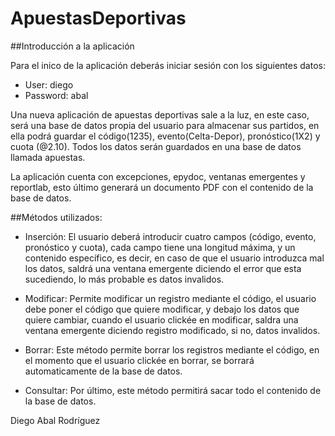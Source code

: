 # ApuestasDeportivas

##Introducción a la aplicación

Para el inico de la aplicación deberás iniciar sesión con los siguientes datos:

* User: diego
* Password: abal

Una nueva aplicación de apuestas deportivas sale a la luz, en este caso, será una base de datos propia del usuario para almacenar 
sus partidos, en ella podrá guardar el código(1235), evento(Celta-Depor), pronóstico(1X2) y cuota (@2.10). Todos los datos serán
guardados en una base de datos llamada apuestas.

La aplicación cuenta con excepciones, epydoc, ventanas emergentes y reportlab, esto último generará un documento PDF con el contenido de la base de datos.

##Métodos utilizados:

* Inserción: El usuario deberá introducir cuatro campos (código, evento, pronóstico y cuota), cada campo tiene una longitud máxima, 
y un contenido específico, es decir, en caso de que el usuario introduzca mal los datos, saldrá una ventana emergente diciendo el 
error que esta sucediendo, lo más probable es datos invalidos.

* Modificar: Permite modificar un registro mediante el código, el usuario debe poner el código que quiere modificar, y debajo los 
datos que quiere cambiar, cuando el usuario clickée en modificar, saldra una ventana emergente diciendo registro modificado, si no, 
datos invalidos.

* Borrar: Este método permite borrar los registros mediante el código, en el momento que el usuario clickée en borrar, se borrará 
automaticamente de la base de datos.

* Consultar: Por último, este método permitirá sacar todo el contenido de la base de datos.

Diego Abal Rodríguez


